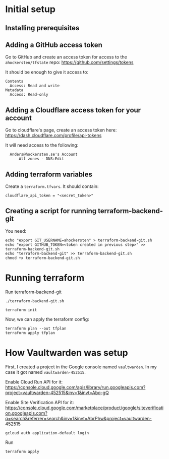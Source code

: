 # Initial setup

## Installing prerequisites

## Adding a GitHub access token

Go to GitHub and create an access token for access to the `ahockersten/tfstate` repo: https://github.com/settings/tokens

It should be enough to give it access to:
```
Contents
  Access: Read and write
Metadata
  Access: Read-only
```

## Adding a Cloudflare access token for your account

Go to cloudflare's page, create an access token here: https://dash.cloudflare.com/profile/api-tokens

It will need access to the following:
```
  Anders@hockersten.se's Account
      All zones - DNS:Edit
```

## Adding terraform variables

Create a `terraform.tfvars`. It should contain:

```
cloudflare_api_token = "<secret_token>"
```

## Creating a script for running terraform-backend-git

You need:
```
echo "export GIT_USERNAME=ahockersten" > terraform-backend-git.sh
echo "export GITHUB_TOKEN=<token created in previous step>" >> terraform-backend-git.sh
echo "terraform-backend-git" >> terraform-backend-git.sh
chmod +x terraform-backend-git.sh
```

# Running terraform

Run terraform-backend-git
```
./terraform-backend-git.sh
```

```
terraform init
```

Now, we can apply the terraform config:

```
terraform plan --out tfplan
terraform apply tfplan
```

# How Vaultwarden was setup

First, I created a project in the Google console named `vaultwarden`. In my case it got named `vaultwarden-452515`.

Enable Cloud Run API for it: https://console.cloud.google.com/apis/library/run.googleapis.com?project=vaultwarden-452515&inv=1&invt=Abq-gQ

Enable Site Verification API for it: https://console.cloud.google.com/marketplace/product/google/siteverification.googleapis.com?q=search&referrer=search&inv=1&invt=AbrPhw&project=vaultwarden-452515


```
gcloud auth application-default login
```

Run
```
terraform apply
```
